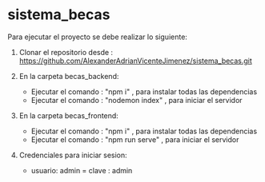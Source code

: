 # sistema_becas
Para ejecutar el proyecto se debe realizar lo siguiente: 

1. Clonar el repositorio desde : https://github.com/AlexanderAdrianVicenteJimenez/sistema_becas.git
2. En la carpeta becas_backend:
	- Ejecutar el comando : "npm i" , para instalar todas las dependencias 
	- Ejecutar el comando : "nodemon index" , para iniciar el servidor

3. En la carpeta becas_frontend:
	- Ejecutar el comando : "npm i" , para instalar todas las dependencias 
	- Ejecutar el comando : "npm run serve" , para iniciar el servidor

4. Credenciales para iniciar sesion:
	- usuario: admin
	= clave : admin
